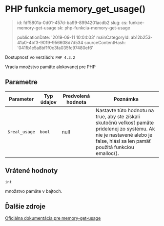PHP funkcia memory_get_usage()
==============================

> id: fdf5801a-0d01-457d-ba99-8994201acdb2
> slug:
> 	cs: funkce-memory-get-usage
> 	sk: php-funkcia-memory-get-usage
> 
> publicationDate: '2019-09-11 10:04:03'
> mainCategoryId: ab12b253-41a0-4bf3-9019-956608d7d534
> sourceContentHash: '041fb1e5a8bf1f0c3fa035fc97480ef6'

Dostupnosť vo verziách: `PHP 4.3.2`

Vracia množstvo pamäte alokovanej pre PHP


Parametre
--------------

| Parameter | Typ údajov | Predvolená hodnota | Poznámka |
|-----|-----|-----|-----|
| `$real_usage` | `bool` | null | Nastavte túto hodnotu na true, aby ste získali skutočnú veľkosť pamäte pridelenej zo systému. Ak nie je nastavené alebo je false, hlási sa len pamäť použitá funkciou emalloc(). |


Vrátené hodnoty
----------------

`int`

množstvo pamäte v bajtoch.

Ďalšie zdroje
------------

[Oficiálna dokumentácia pre memory-get-usage](https://www.php.net/manual/en/function.memory-get-usage.php)
